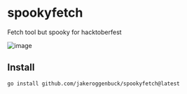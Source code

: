# spookyfetch
Fetch tool but spooky for hacktoberfest

![image](https://user-images.githubusercontent.com/35516367/193919245-1a4713a4-5cc5-4de1-8ad0-587ba2edac86.png)

## Install
```
go install github.com/jakeroggenbuck/spookyfetch@latest
```
